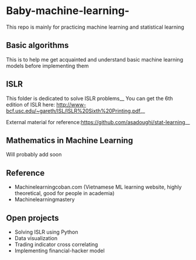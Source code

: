 # Baby-machine-learning-
This repo is mainly for practicing machine learning and statistical learning

## Basic algorithms
This is to help me get acquainted and understand basic machine learning models before implementing them

## ISLR
This folder is dedicated to solve ISLR problems__
You can get the 6th edition of ISLR here: http://www-bcf.usc.edu/~gareth/ISL/ISLR%20Sixth%20Printing.pdf__

External material for reference:https://github.com/asadoughi/stat-learning__

## Mathematics in Machine Learning
Will probably add soon

## Reference
- Machinelearningcoban.com (Vietnamese ML learning website, highly theoretical, good for people in academia)
- Machinelearningmastery

## Open projects
- Solving ISLR using Python
- Data visualization
- Trading indicator cross correlating
- Implementing financial-hacker model


